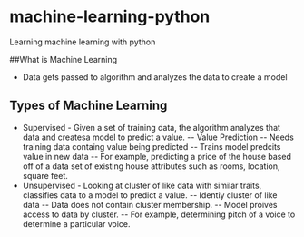 # machine-learning-python
Learning machine learning with python

##What is Machine Learning
- Data gets passed to algorithm and analyzes the data to create a model
## Types of Machine Learning
- Supervised - Given a set of training data, the algorithm analyzes that data and createsa  model to predict a value. 
-- Value Prediction
-- Needs training data containg value being predicted
-- Trains model predcits value in new data
-- For example, predicting a price of the house based off of a data set of existing house attributes such as rooms, location, square feet.
- Unsupervised - Looking at cluster of like data with similar traits, classifies data to a model to predict a value. 
-- Identiy cluster of like data
-- Data does not contain cluster membership.
-- Model proives access to data by cluster. 
-- For example, determining pitch of a voice to determine a particular voice.




